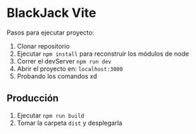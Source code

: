 # BlackJack Vite

Pasos para ejecutar proyecto:

1. Clonar repositorio
2. Ejecutar ```npm install``` para reconstruir los módulos de node
3. Correr el devServer ```npm run dev```
4. Abrir el proyecto en: ```localhost:3000```
5. Probando los comandos xd 

## Producción

1. Ejecutar ```npm run build```
2. Tomar la carpeta ```dist``` y desplegarla